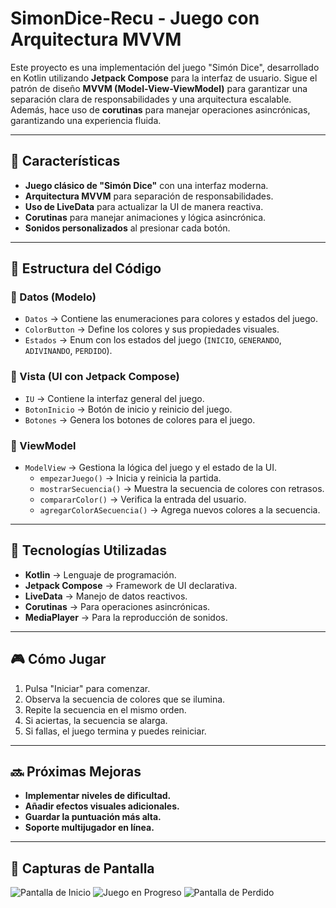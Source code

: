 # SimonDice-Recu - Juego con Arquitectura MVVM

Este proyecto es una implementación del juego "Simón Dice", desarrollado en Kotlin utilizando **Jetpack Compose** para la interfaz de usuario. Sigue el patrón de diseño **MVVM (Model-View-ViewModel)** para garantizar una separación clara de responsabilidades y una arquitectura escalable. Además, hace uso de **corutinas** para manejar operaciones asincrónicas, garantizando una experiencia fluida.

---
## 📌 Características
- **Juego clásico de "Simón Dice"** con una interfaz moderna.
- **Arquitectura MVVM** para separación de responsabilidades.
- **Uso de LiveData** para actualizar la UI de manera reactiva.
- **Corutinas** para manejar animaciones y lógica asincrónica.
- **Sonidos personalizados** al presionar cada botón.

---
## 📂 Estructura del Código

### 📁 Datos (Modelo)
- `Datos` → Contiene las enumeraciones para colores y estados del juego.
- `ColorButton` → Define los colores y sus propiedades visuales.
- `Estados` → Enum con los estados del juego (`INICIO`, `GENERANDO`, `ADIVINANDO`, `PERDIDO`).

### 📁 Vista (UI con Jetpack Compose)
- `IU` → Contiene la interfaz general del juego.
- `BotonInicio` → Botón de inicio y reinicio del juego.
- `Botones` → Genera los botones de colores para el juego.

### 📁 ViewModel
- `ModelView` → Gestiona la lógica del juego y el estado de la UI.
    - `empezarJuego()` → Inicia y reinicia la partida.
    - `mostrarSecuencia()` → Muestra la secuencia de colores con retrasos.
    - `compararColor()` → Verifica la entrada del usuario.
    - `agregarColorASecuencia()` → Agrega nuevos colores a la secuencia.

---
## 🚀 Tecnologías Utilizadas
- **Kotlin** → Lenguaje de programación.
- **Jetpack Compose** → Framework de UI declarativa.
- **LiveData** → Manejo de datos reactivos.
- **Corutinas** → Para operaciones asincrónicas.
- **MediaPlayer** → Para la reproducción de sonidos.

---
## 🎮 Cómo Jugar
1. Pulsa "Iniciar" para comenzar.
2. Observa la secuencia de colores que se ilumina.
3. Repite la secuencia en el mismo orden.
4. Si aciertas, la secuencia se alarga.
5. Si fallas, el juego termina y puedes reiniciar.

---
## 🔜 Próximas Mejoras
- **Implementar niveles de dificultad.**
- **Añadir efectos visuales adicionales.**
- **Guardar la puntuación más alta.**
- **Soporte multijugador en línea.**

---
## 🎨 Capturas de Pantalla
![Pantalla de Inicio](Inicio.png)
![Juego en Progreso](Juego.png)
![Pantalla de Perdido](Perdiste.png)

